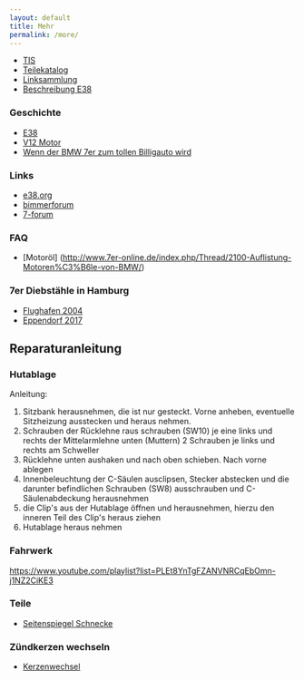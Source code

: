 ```yaml
---
layout: default
title: Mehr
permalink: /more/
---
```


* [TIS](https://www.newtis.info/tisv2/a/de/e38-750i-lim/)
* [Teilekatalog](http://de.bmwfans.info/vin/decoder?vin=DH38229)
* [Linksammlung](http://www.7-forum.com/links/index1.php?site=vcat&cat=4)
* [Beschreibung E38](http://www.7-forum.com/modelle/e38/)

### Geschichte
* [E38](http://www.7-forum.com/modelle/e38/index.php)
* [V12 Motor](http://www.7-forum.com/modelle/v12-geschichte.php)
* [Wenn der BMW 7er zum tollen Billigauto wird](https://www.welt.de/motor/fahrberichte-tests/oldtimer/article162896916/Wenn-der-BMW-7er-zum-tollen-Billigauto-wird.html)

### Links
* [e38.org](http://e38.org/)
* [bimmerforum](https://www.bimmerforums.com/forum/forumdisplay.php?274-1995-2001-(E38))
* [7-forum](http://www.7-forum.com/forum/bmw-7er-modelle/bmw-7er-modell-e38/)

### FAQ
* [Motoröl] (http://www.7er-online.de/index.php/Thread/2100-Auflistung-Motoren%C3%B6le-von-BMW/)

### 7er Diebstähle in Hamburg
* [Flughafen 2004](http://www.7-forum.com/forum/18/diebstahl-hamburg-flughafen-meines-e32-750il-26350.html)
* [Eppendorf 2017](http://www.7-forum.com/forum/18/achtung-grauer-b9-e23-heute-gestohlen-227457.html)

## Reparaturanleitung
### Hutablage
Anleitung:
1. Sitzbank herausnehmen, die ist nur gesteckt. Vorne anheben, eventuelle Sitzheizung ausstecken und heraus nehmen.
2. Schrauben der Rücklehne raus schrauben (SW10) je eine links und rechts der Mittelarmlehne unten (Muttern) 2 Schrauben je links und rechts am Schweller
3. Rücklehne unten aushaken und nach oben schieben. Nach vorne ablegen
4. Innenbeleuchtung der C-Säulen ausclipsen, Stecker abstecken und die darunter befindlichen Schrauben (SW8) ausschrauben und C-Säulenabdeckung herausnehmen
5. die Clip's aus der Hutablage öffnen und herausnehmen, hierzu den inneren Teil des Clip's heraus ziehen
6. Hutablage heraus nehmen

### Fahrwerk
https://www.youtube.com/playlist?list=PLEt8YnTgFZANVNRCqEbOmn-j1NZ2CiKE3

### Teile
* [Seitenspiegel Schnecke](http://www.sehling.net/zahnraeder-kegelraeder-zahnstangen-schnecken/schnecken-mo-02-mo-075/schnecken-1gaengig-rechts/schnecke-modul-02-rechts-d35mm.html)

### Zündkerzen wechseln
* [Kerzenwechsel](http://www.750i.de/d/kerzenwechsel.htm)
